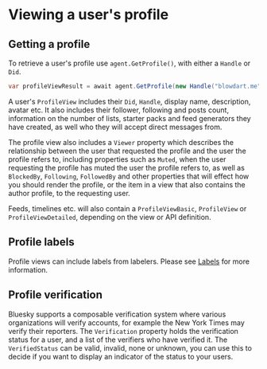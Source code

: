 # <a name="profileViewing">Viewing a user's profile</a>

## <a name="gettingAProfile">Getting a profile</a>

To retrieve a user's profile use `agent.GetProfile()`, with either a `Handle` or `Did`.

```c#
var profileViewResult = await agent.GetProfile(new Handle("blowdart.me"), cancellationToken: cancellationToken);
```

A user's `ProfileView` includes their `Did`, `Handle`, display name, description, avatar etc. It also includes their follower, following and posts count, information
on the number of lists, starter packs and feed generators they have created, as well who they will accept direct messages from.

The profile view also includes a `Viewer` property which describes the relationship between the user that requested the profile and the user the profile refers to,
including properties such as `Muted`, when the user requesting the profile has muted the user the profile refers to, as well as `BlockedBy`, `Following`, `FollowedBy`
and other properties that will effect how you should render the profile, or the item in a view that also contains the author profile, to the requesting user.

Feeds, timelines etc. will also contain a `ProfileViewBasic`, `ProfileView` or `ProfileViewDetailed`, depending on the view or API definition.

## <a name="profileVerification">Profile labels</a>

Profile views can include labels from labelers. Please see [Labels](labels.md) for more information.

## <a name="profileVerification">Profile verification</a>

Bluesky supports a composable verification system where various organizations will verify accounts, for example the New York Times may verify their reporters. The
`Verification` property holds the verification status for a user, and a list of the verifiers who have verified it. The `VerifiedStatus` can be valid, invalid, none or unknown,
you can use this to decide if you want to display an indicator of the status to your users.

